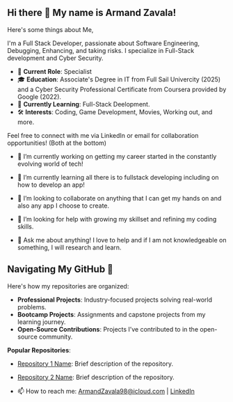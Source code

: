 ## Hi there 👋 My name is Armand Zavala!

Here's some things about Me,

I'm a Full Stack Developer, passionate about Software Engineering, Debugging, Enhancing, and taking risks.
I specialize in Full-Stack development and Cyber Security.

- 💼 **Current Role**: Specialist
- 🎓 **Education**: Associate's Degree in IT from Full Sail Univercity (2025) and a Cyber Security Professional Certificate from Coursera provided by Google (2022).
- 🌱 **Currently Learning**: Full-Stack Deelopment.
- 🛠️ **Interests**: Coding, Game Development, Movies, Working out, and more.

Feel free to connect with me via LinkedIn or email for collaboration opportunities! (Both at the bottom)

- 🔭 I’m currently working on getting my career started in the constantly evolving world of tech!
  
- 🌱 I’m currently learning all there is to fullstack developing including on how to develop an app!

- 👯 I’m looking to collaborate on anything that I can get my hands on and also any app I choose to create.

- 🤔 I’m looking for help with growing my skillset and refining my coding skills.

- 💬 Ask me about anything! I love to help and if I am not knowledgeable on something, I will research and learn.

## Navigating My GitHub 📂

Here's how my repositories are organized:

- **Professional Projects**: Industry-focused projects solving real-world problems.
- **Bootcamp Projects**: Assignments and capstone projects from my learning journey.
- **Open-Source Contributions**: Projects I’ve contributed to in the open-source community.

**Popular Repositories**:
- [Repository 1 Name](#): Brief description of the repository.
- [Repository 2 Name](#): Brief description of the repository.

- 📫 How to reach me: 
ArmandZavala98@icloud.com | 
[LinkedIn](https://www.linkedin.com/in/armand-zavala-619588159?lipi=urn%3Ali%3Apage%3Ad_flagship3_profile_view_base_contact_details%3BQQWa3TSISiaTawSlqkhZWA%3D%3D)

